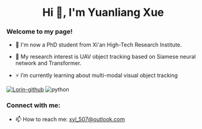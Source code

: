<h1 align="center">Hi 👋, I'm Yuanliang Xue</h1>
<h3 align="left">Welcome to my page!</h3>

- 👯 I'm now a PhD student from Xi'an High-Tech Research Institute.

- 🌱 My research interest is UAV object tracking based on Siamese neural network and Transformer.

- ⚡ I’m currently learning about multi-modal visual object tracking

[![Lorin-github](https://github-readme-stats.vercel.app/api?username=xyl-507)](https://github.com/anuraghazra/github-readme-stats)
![python](https://github-readme-stats.vercel.app/api/top-langs/?username=xyl-507&layout=compact&hide_border=true&langs_count=10)

<h3 align="left">Connect with me:</h3>
<p align="left">
</p>

- 📫 How to reach me: xyl_507@outlook.com
